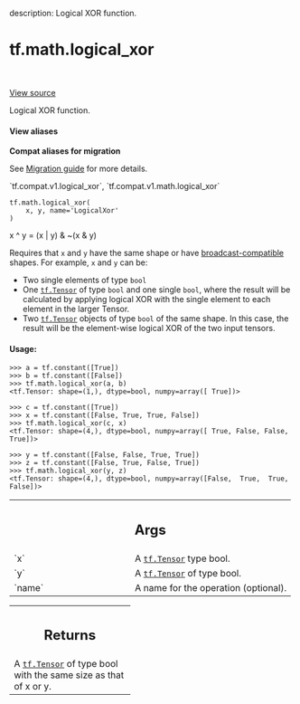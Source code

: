 description: Logical XOR function.

<div itemscope itemtype="http://developers.google.com/ReferenceObject">
<meta itemprop="name" content="tf.math.logical_xor" />
<meta itemprop="path" content="Stable" />
</div>

# tf.math.logical_xor

<!-- Insert buttons and diff -->

<table class="tfo-notebook-buttons tfo-api nocontent" align="left">

</table>

<a target="_blank" class="external" href="/code/stable/tensorflow/python/ops/math_ops.py">View source</a>



Logical XOR function.

<section class="expandable">
  <h4 class="showalways">View aliases</h4>
  <p>
<b>Compat aliases for migration</b>
<p>See
<a href="https://www.tensorflow.org/guide/migrate">Migration guide</a> for
more details.</p>
<p>`tf.compat.v1.logical_xor`, `tf.compat.v1.math.logical_xor`</p>
</p>
</section>

<pre class="devsite-click-to-copy prettyprint lang-py tfo-signature-link">
<code>tf.math.logical_xor(
    x, y, name=&#x27;LogicalXor&#x27;
)
</code></pre>



<!-- Placeholder for "Used in" -->

x ^ y = (x | y) & ~(x & y)

Requires that `x` and `y` have the same shape or have
[broadcast-compatible](http://docs.scipy.org/doc/numpy/user/basics.broadcasting.html)
shapes. For example, `x` and `y` can be:

- Two single elements of type `bool`
- One <a href="../../tf/Tensor.md"><code>tf.Tensor</code></a> of type `bool` and one single `bool`, where the result will
  be calculated by applying logical XOR with the single element to each
  element in the larger Tensor.
- Two <a href="../../tf/Tensor.md"><code>tf.Tensor</code></a> objects of type `bool` of the same shape. In this case,
  the result will be the element-wise logical XOR of the two input tensors.

#### Usage:



```
>>> a = tf.constant([True])
>>> b = tf.constant([False])
>>> tf.math.logical_xor(a, b)
<tf.Tensor: shape=(1,), dtype=bool, numpy=array([ True])>
```

```
>>> c = tf.constant([True])
>>> x = tf.constant([False, True, True, False])
>>> tf.math.logical_xor(c, x)
<tf.Tensor: shape=(4,), dtype=bool, numpy=array([ True, False, False,  True])>
```

```
>>> y = tf.constant([False, False, True, True])
>>> z = tf.constant([False, True, False, True])
>>> tf.math.logical_xor(y, z)
<tf.Tensor: shape=(4,), dtype=bool, numpy=array([False,  True,  True, False])>
```

<!-- Tabular view -->
 <table class="responsive fixed orange">
<colgroup><col width="214px"><col></colgroup>
<tr><th colspan="2"><h2 class="add-link">Args</h2></th></tr>

<tr>
<td>
`x`
</td>
<td>
A <a href="../../tf/Tensor.md"><code>tf.Tensor</code></a> type bool.
</td>
</tr><tr>
<td>
`y`
</td>
<td>
A <a href="../../tf/Tensor.md"><code>tf.Tensor</code></a> of type bool.
</td>
</tr><tr>
<td>
`name`
</td>
<td>
A name for the operation (optional).
</td>
</tr>
</table>



<!-- Tabular view -->
 <table class="responsive fixed orange">
<colgroup><col width="214px"><col></colgroup>
<tr><th colspan="2"><h2 class="add-link">Returns</h2></th></tr>
<tr class="alt">
<td colspan="2">
A <a href="../../tf/Tensor.md"><code>tf.Tensor</code></a> of type bool with the same size as that of x or y.
</td>
</tr>

</table>

